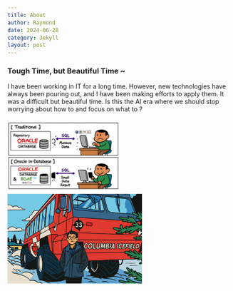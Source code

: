 ```yaml
---
title: About
author: Raymond
date: 2024-06-28
category: Jekyll
layout: post
---
```


### Tough Time, but Beautiful Time ~
I have been working in IT for a long time. However, new technologies have always been pouring out, and I have been making efforts to apply them. It was a difficult but beautiful time. Is this the AI ​​era where we should stop worrying about how to and focus on what to ?

<img src="../assets/Oracle_In_Database.png" width="50%" height="50%">

<img src="../assets/raymond.jpg" width="60%" height="60%">
